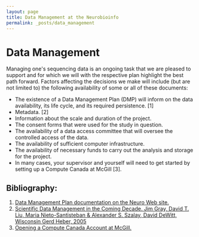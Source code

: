 ```yaml
---
layout: page
title: Data Management at the Neurobioinfo
permalink: _posts/data_management
---
```


# Data Management


Managing one's sequencing data is an ongoing task that we are pleased to support and for which we will with the respective plan highlight the best path forward.  Factors affecting the decisions we make will include (but are not limited to) the following availability of some or all of these documents:

* The existence of a Data Management Plan (DMP) will inform on the data availability, its life cycle, and its required persistence. [1]
* Metadata. [2]
* Information about the scale and duration of the project. 
* The consent forms that were used for the study in question.
* The availability of a data access committee that will oversee the controlled access of the data.
* The availability of sufficient computer infrastructure.
* The availability of necessary funds to carry out the analysis and storage for the project.
* In many cases, your supervisor and yourself will need to get started by setting up a Compute Canada at McGill [3].


## Bibliography:

1. [Data Management Plan documentation on the Neuro Web site.](https://www.mcgill.ca/neuro/open-science/open-science-best-practices/what-data-management-plan-dmp)
2. [Scientific Data Management in the Coming Decade. Jim Gray, David T. Liu, Maria Nieto-Santisteban & Alexander S. Szalay, David DeWitt, Wisconsin Gerd Heber, 2005](https://arxiv.org/pdf/cs/0502008.pdf)
3. [Opening a Compute Canada Account at McGill.](https://acelab.cbrain.mcgill.ca/doku.php?id=obtaining_a_compute_canada_account)
![]()
